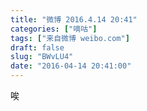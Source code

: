 ```yaml
---
title: "微博 2016.4.14 20:41"
categories: ["嘀咕"]
tags: ["来自微博 weibo.com"]
draft: false
slug: "BWvLU4"
date: "2016-04-14 20:41:00"
---
```


<p>唉 ​​​​</p>

